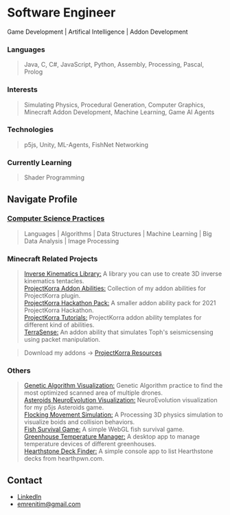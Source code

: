 # Software Engineer  

Game Development | Artifical Intelligence | Addon Development


### Languages
>Java, C, C#, JavaScript, Python, Assembly, Processing, Pascal, Prolog
### Interests
>Simulating Physics, Procedural Generation, Computer Graphics, Minecraft Addon Development, Machine Learning, Game AI Agents
### Technologies
>p5js, Unity, ML-Agents, FishNet Networking
### Currently Learning
>Shader Programming

## Navigate Profile
### [Computer Science Practices](https://github.com/EmreNtm/cs-practices)
>Languages | Algorithms | Data Structures | Machine Learning | Big Data Analysis | Image Processing


### Minecraft Related Projects
>[Inverse Kinematics Library:](https://github.com/EmreNtm/minecraft-inversekinematics-tentacle) A library you can use to create 3D inverse kinematics tentacles.\
[ProjectKorra Addon Abilities:](https://github.com/EmreNtm/ProjectKorra-Addon-Abilities) Collection of my addon abilities for ProjectKorra  plugin.\
[ProjectKorra Hackathon Pack:](https://github.com/EmreNtm/pk-hackathonpack-2021) A smaller addon ability pack for 2021 ProjectKorra Hackathon.\
[ProjectKorra Tutorials:](https://github.com/EmreNtm/projectkorra-tutorials) ProjectKorra addon ability templates for different kind of abilities.\
[TerraSense:](https://github.com/EmreNtm/terrasense) An addon ability that simulates Toph's seismicsensing using packet manipulation.

  > Download my addons -> [ProjectKorra Resources](https://projectkorra.com/forum/members/hiro3.18886/#resources)

### Others
>[Genetic Algorithm Visualization:](https://github.com/EmreNtm/genetic-algorithm-visualization) Genetic Algorithm practice to find the most optimized scanned area of multiple drones.\
>[Asteroids NeuroEvolution Visualization:](https://github.com/EmreNtm/asteroids-neuroevolution) NeuroEvolution visualization for my p5js Asteroids game.\
>[Flocking Movement Simulation:](https://github.com/EmreNtm/3d-flocking-movement-simulation) A Processing 3D physics simulation to visualize boids and collision behaviors.\
>[Fish Survival Game:](https://github.com/EmreNtm/webgl-fish-survival) A simple WebGL fish survival game.\
>[Greenhouse Temperature Manager:](https://github.com/EmreNtm/cdtp) A desktop app to manage temperature devices of different greenhouses.\
>[Hearthstone Deck Finder:](https://github.com/EmreNtm/hearthstone-deck-finder) A simple console app to list Hearthstone decks from hearthpwn.com.



## Contact  
- [LinkedIn](https://www.linkedin.com/in/emre-nitim-12484318b/)  
- [emrenitim@gmail.com](mailto:emrenitim@gmail.com)  
